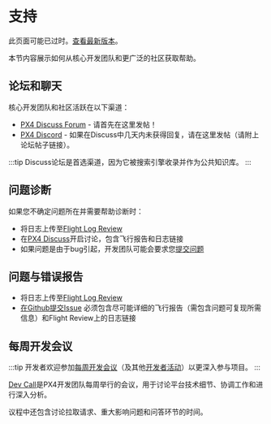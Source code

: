 # 支持

<script setup>
import { useData } from 'vitepress'
const { site } = useData();
</script>

<div v-if="site.title !== 'PX4 Guide (main)'">
  <div class="custom-block danger">
    <p class="custom-block-title">此页面可能已过时。<a href="https://docs.px4.io/main/en/contribute/support.html">查看最新版本</a>。</p>
  </div>
</div>

本节内容展示如何从核心开发团队和更广泛的社区获取帮助。

## 论坛和聊天

核心开发团队和社区活跃在以下渠道：

- [PX4 Discuss Forum](https://discuss.px4.io/) - 请首先在这里发帖！
- [PX4 Discord](https://discord.gg/dronecode) - 如果在Discuss中几天内未获得回复，请在这里发帖（请附上论坛帖子链接）。

:::tip
Discuss论坛是首选渠道，因为它被搜索引擎收录并作为公共知识库。
:::

## 问题诊断

如果您不确定问题所在并需要帮助诊断时：

- 将日志上传至[Flight Log Review](https://logs.px4.io/)
- 在[PX4 Discuss](https://discuss.px4.io/c/flight-testing/)开启讨论，包含飞行报告和日志链接
- 如果问题是由于bug引起，开发团队可能会要求您[提交问题](#issue-bug-reporting)

## 问题与错误报告

- 将日志上传至[Flight Log Review](https://logs.px4.io/)
- [在Github提交Issue](https://github.com/PX4/PX4-Autopilot/issues)
  必须包含尽可能详细的飞行报告（需包含问题可复现所需信息）和Flight Review上的日志链接

## 每周开发会议

:::tip
开发者欢迎参加[每周开发会议](../contribute/dev_call.md)（及其他[开发者活动](../index.md#calendar-events)）以更深入参与项目。
:::

[Dev Call](../contribute/dev_call.md)是PX4开发团队每周举行的会议，用于讨论平台技术细节、协调工作和进行深入分析。

议程中还包含讨论拉取请求、重大影响问题和问答环节的时间。